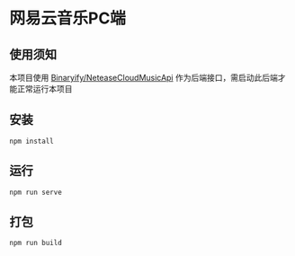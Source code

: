 # 网易云音乐PC端
## 使用须知
本项目使用 [Binaryify/NeteaseCloudMusicApi](https://github.com/Binaryify/NeteaseCloudMusicApi) 作为后端接口，需启动此后端才能正常运行本项目
## 安装
```
npm install
```
## 运行
```
npm run serve
```
## 打包
```
npm run build
```
